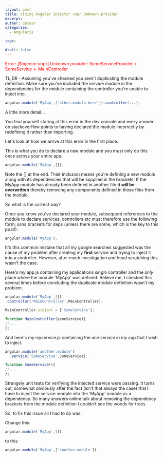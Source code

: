 ```yaml
---
layout: post
title: Fixing Angular injector unpr Unknown provider
excerpt:
author: daxaar
categories:
  - Angularjs

tags:

draft: false
---
```

<span style="color:#ff0000;">Error: [$injector:unpr] Unknown provider: SomeServiceProvider &lt;- SomeService &lt;- MainController</span>

TL;DR - Assuming you've checked you aren't duplicating the module definition. Make sure you've included the service module in the dependencies for the module containing the controller you're unable to inject into.

~~~ javascript
angular.module('MyApp',['other.module.here']).controller(...);
~~~

A little more detail...

You find yourself staring at this error in the dev console and every answer on stackoverflow points to having declared the module incorrectly by redefining it rather than importing.

Let's look at how we arrive at this error in the first place.

This is what you do to declare a new module and you must only do this once across your entire app.

~~~ javascript
angular.module('MyApp',[]);
~~~

Note the [] at the end. Their inclusion means you're defining a new module along with its dependencies that will be supplied in the brackets. If the MyApp module has already been defined in another file <strong>it will be overwritten</strong> thereby removing any components defined in those files from the module.

So what is the correct way?

Once you know you've declared your module, subsequent references to the module to declare services, controllers etc must therefore use the following form; sans brackets for deps (unless there are some, which is the key to this post!):

~~~ javascript
angular.module('MyApp');
~~~

It's this common mistake that all my google searches suggested was the cause of my problem after creating my <strong>first</strong> service and trying to inject it into a controller. However, after much investigation and head scratching this wasn't the case.

Here's my app.js containing my applications <em>single</em> controller and the <em>only</em> place where the module 'MyApp' was defined. Believe me, I checked this several times before concluding the duplicate module definition wasn't my problem.

~~~ javascript
angular.module('MyApp',[])
.controller('MainController',MainController);

MainController.$inject = ['SomeService'];

function MainController(someService){
//...
};
~~~

And here's my myservice.js containing the <em>one</em> service in my app that I wish to inject.

~~~ javascript
angular.module('another.module')
  .service('SomeService',SomeService);

function SomeService(){
//...
};
~~~

Strangely unit tests for verifying the injected service were passing. It turns out, somewhat obviously after the fact (isn't that always the case) that I have to inject the service module into the 'MyApp' module as a dependency. So many answers online talk about removing the dependency brackets from the module definition I couldn't see the woods for trees.

So, to fix this issue all I had to do was:

Change this:

~~~ javascript
angular.module('MyApp',[])
~~~

to this:

~~~ javascript
angular.module('MyApp',['another.module'])
~~~
